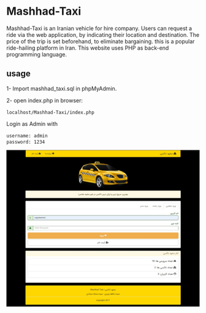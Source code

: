 # Mashhad-Taxi

Mashhad-Taxi is an Iranian vehicle for hire company. Users can request a ride via the web application, by indicating their location and destination. The price of the trip is set beforehand, to eliminate bargaining. this is a popular ride-hailing platform in Iran. This website uses PHP as back-end programming language.


## usage
1- Import mashhad_taxi.sql in phpMyAdmin.

2- open index.php in browser:
```
localhost/Mashhad-Taxi/index.php
```
Login as Admin with
```
username: admin
password: 1234
```

![Screen SHot](images\ScreenShot.jpg)
